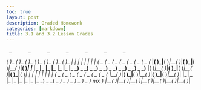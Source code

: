 ```yaml
---
toc: true
layout: post
description: Graded Homework 
categories: [markdown]
title: 3.1 and 3.2 Lesson Grades 
---
```










     _      _      _      _      _      _      _
   _( )__ _( )__ _( )__ _( )__ _( )__ _( )__ _( )__
 _|     _|     _|     _|     _|     _|     _|     _|
(_   _ (_   _ (_   _ (_   _ (_   _ (_   _ (_   _ (_
 |__( )_|__( )_|__( )_|__( )_|__( )_|__( )_|__( )_|
 |_     |_     |_     |_     |_     |_     |_     |_
  _) _   _) _   _) _   _) _   _) _   _) _   _) _   _)
 |__( )_|__( )_|__( )_|__( )_|__( )_|__( )_|__( )_|
 _|     _|     _|     _|     _|     _|     _|     _|
(_   _ (_   _ (_   _ (_   _ (_   _ (_   _ (_   _ (_
 |__( )_|__( )_|__( )_|__( )_|__( )_|__( )_|__( )_|
 |_     |_     |_     |_     |_     |_     |_     |_
  _) _   _) _   _) _   _) _   _) _   _) _   _) _mx _)
 |__( )_|__( )_|__( )_|__( )_|__( )_|__( )_|__( )_|